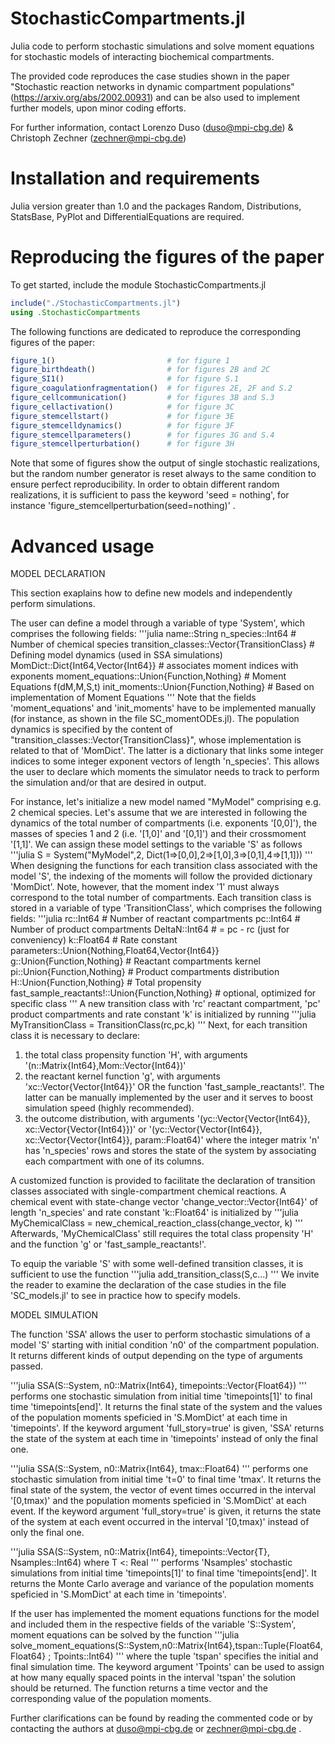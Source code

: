 # StochasticCompartments.jl

Julia code to perform stochastic simulations and solve moment equations for stochastic models of interacting biochemical compartments. 

The provided code reproduces the case studies shown in the paper "Stochastic reaction networks in dynamic compartment populations" (https://arxiv.org/abs/2002.00931) and can be also used to implement further models, upon minor coding efforts.

For further information, contact Lorenzo Duso (duso@mpi-cbg.de) & Christoph Zechner (zechner@mpi-cbg.de)


# Installation and requirements

Julia version greater than 1.0 and the packages Random, Distributions, StatsBase, PyPlot and DifferentialEquations are required. 


# Reproducing the figures of the paper

To get started, include the module StochasticCompartments.jl
```julia
include("./StochasticCompartments.jl")
using .StochasticCompartments
```
The following functions are dedicated to reproduce the corresponding figures of the paper: 
```julia
figure_1()                         # for figure 1
figure_birthdeath()                # for figures 2B and 2C
figure_SI1()                       # for figure S.1
figure_coagulationfragmentation()  # for figures 2E, 2F and S.2
figure_cellcommunication()         # for figures 3B and S.3
figure_cellactivation()            # for figure 3C
figure_stemcellstart()             # for figure 3E
figure_stemcelldynamics()          # for figure 3F
figure_stemcellparameters()        # for figures 3G and S.4
figure_stemcellperturbation()      # for figure 3H
```
Note that some of figures show the output of single stochastic realizations, but the random number generator is reset always to the same condition to ensure perfect reproducibility. In order to obtain different random realizations, it is sufficient to pass the keyword 'seed = nothing', for instance 'figure_stemcellperturbation(seed=nothing)' .

# Advanced usage

MODEL DECLARATION 

This section exaplains how to define new models and independently perform simulations.

The user can define a model through a variable of type 'System', which comprises the following fields:
'''julia
    name::String
    n_species::Int64                                  # Number of chemical species
    transition_classes::Vector{TransitionClass}       # Defining model dynamics (used in SSA simulations)
    MomDict::Dict{Int64,Vector{Int64}}                # associates moment indices with exponents
    moment_equations::Union{Function,Nothing}         # Moment Equations f(dM,M,S,t)
    init_moments::Union{Function,Nothing}             # Based on implementation of Moment Equations
'''
Note that the fields 'moment_equations' and 'init_moments' have to be implemented manually (for instance, as shown in the file SC_momentODEs.jl). The population dynamics is specified by the content of "transition_classes::Vector{TransitionClass}", whose implementation is related to that of 'MomDict'. The latter is a dictionary that links some integer indices to some integer exponent vectors of length 'n_species'. This allows the user to declare which moments the simulator needs to track to perform the simulation and/or that are desired in output. 
 
For instance, let's initialize a new model named "MyModel" comprising e.g. 2 chemical species. Let's assume that we are interested in following the dynamics of the total number of compartments (i.e. exponents '[0,0]'), the masses of species 1 and 2 (i.e. '[1,0]' and '[0,1]') and their crossmoment '[1,1]'. We can assign these model settings to the variable 'S' as follows
'''julia
S = System("MyModel",2, Dict(1=>[0,0],2=>[1,0],3=>[0,1],4=>[1,1]))
'''
When designing the functions for each transition class associated with the model 'S', the indexing of the moments will follow the provided dictionary 'MomDict'. Note, however, that the moment index '1' must always correspond to the total number of compartments.
Each transition class is stored in a variable of type 'TransitionClass', which comprises the following fields:
'''julia
    rc::Int64                  # Number of reactant compartments
    pc::Int64                  # Number of product compartments
    DeltaN::Int64              # = pc - rc (just for conveniency)
    k::Float64                 # Rate constant
    parameters::Union{Nothing,Float64,Vector{Int64}}
    g::Union{Function,Nothing}         # Reactant compartments kernel
    pi::Union{Function,Nothing}        # Product compartments distribution
    H::Union{Function,Nothing}         # Total propensity
    fast_sample_reactants!::Union{Function,Nothing} # optional, optimized for specific class
'''
A new transition class with 'rc' reactant compartment, 'pc' product compartments and rate constant 'k' is initialized by running 
'''julia
MyTransitionClass = TransitionClass(rc,pc,k)
'''
Next, for each transition class it is necessary to declare:
1) the total class propensity function 'H', with arguments '(n::Matrix{Int64},Mom::Vector{Int64})'
2) the reactant kernel function 'g', with arguments 'xc::Vector{Vector{Int64}}' OR the function 'fast_sample_reactants!'. The latter can be manually implemented by the user and it serves to boost simulation speed (highly recommended). 
3) the outcome distribution, with arguments  '(yc::Vector{Vector{Int64}}, xc::Vector{Vector{Int64}})' or '(yc::Vector{Vector{Int64}}, xc::Vector{Vector{Int64}}, param::Float64)'
where the integer matrix 'n' has 'n_species' rows and stores the state of the system by associating each compartment with one of its columns.

A customized function is provided to facilitate the declaration of transition classes associated with single-compartment chemical reactions. A chemical event with state-change vector 'change_vector::Vector{Int64}' of length 'n_species' and rate constant 'k::Float64' is initialized by
'''julia
MyChemicalClass = new_chemical_reaction_class(change_vector, k)
'''
Afterwards, 'MyChemicalClass' still requires the total class propensity 'H' and the function 'g' or 'fast_sample_reactants!'.

To equip the variable 'S' with some well-defined transition classes, it is sufficient to use the function 
'''julia
add_transition_class(S,c...)
'''
We invite the reader to examine the declaration of the case studies in the file 'SC_models.jl' to see in practice how to specify models.

MODEL SIMULATION

The function 'SSA' allows the user to perform stochastic simulations of a model 'S' starting with initial condition 'n0' of the compartment population. It returns different kinds of output depending on the type of arguments passed.

'''julia
SSA(S::System, n0::Matrix{Int64}, timepoints::Vector{Float64})
'''
performs one stochastic simulation from initial time 'timepoints[1]' to final time 'timepoints[end]'. It returns the final state of the system and the values of the population moments speficied in 'S.MomDict' at each time in 'timepoints'. If the keyword argument 'full_story=true' is given, 'SSA' returns the state of the system at each time in 'timepoints' instead of only the final one.

'''julia
SSA(S::System, n0::Matrix{Int64}, tmax::Float64)
'''
performs one stochastic simulation from initial time 't=0' to final time 'tmax'. It returns the final state of the system, the vector of event times occurred in the interval '[0,tmax)' and the population moments speficied in 'S.MomDict' at each event. If the keyword argument 'full_story=true' is given, it returns the state of the system at each event occurred in the interval '[0,tmax)' instead of only the final one.


'''julia
SSA(S::System, n0::Matrix{Int64}, timepoints::Vector{T}, Nsamples::Int64) where T <: Real
'''
performs 'Nsamples' stochastic simulations from initial time 'timepoints[1]' to final time 'timepoints[end]'. It returns the Monte Carlo average and variance of the population moments speficied in 'S.MomDict' at each time in 'timepoints'. 

If the user has implemented the moment equations functions for the model and included them in the respective fields of the variable 'S::System', moment equations can be solved by the function
'''julia
solve_moment_equations(S::System,n0::Matrix{Int64},tspan::Tuple{Float64,Float64} ; Tpoints::Int64)
'''
where the tuple 'tspan' specifies the initial and final simulation time. The keyword argument 'Tpoints' can be used to assign at how many equally spaced points in the interval 'tspan' the solution should be returned. The function returns a time vector and the corresponding value of the population moments.

Further clarifications can be found by reading the commented code or by contacting the authors at duso@mpi-cbg.de or zechner@mpi-cbg.de . 


